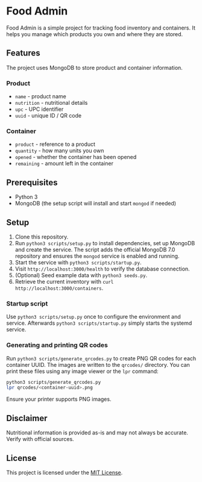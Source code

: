 # Food Admin

Food Admin is a simple project for tracking food inventory and containers.
It helps you manage which products you own and where they are stored.

## Features

The project uses MongoDB to store product and container information.

### Product
- `name` - product name
- `nutrition` - nutritional details
- `upc` - UPC identifier
- `uuid` - unique ID / QR code

### Container
- `product` - reference to a product
- `quantity` - how many units you own
- `opened` - whether the container has been opened
- `remaining` - amount left in the container

## Prerequisites

- Python 3
- MongoDB (the setup script will install and start `mongod` if needed)

## Setup

1. Clone this repository.
2. Run `python3 scripts/setup.py` to install dependencies, set up MongoDB and
   create the service. The script adds the official MongoDB 7.0 repository and
   ensures the `mongod` service is enabled and running.
3. Start the service with `python3 scripts/startup.py`.
4. Visit `http://localhost:3000/health` to verify the database connection.
5. (Optional) Seed example data with `python3 seeds.py`.
6. Retrieve the current inventory with `curl http://localhost:3000/containers`.

### Startup script

Use `python3 scripts/setup.py` once to configure the environment and service.
Afterwards `python3 scripts/startup.py` simply starts the systemd service.

### Generating and printing QR codes

Run `python3 scripts/generate_qrcodes.py` to create PNG QR codes for each
container UUID. The images are written to the `qrcodes/` directory. You can
print these files using any image viewer or the `lpr` command:

```bash
python3 scripts/generate_qrcodes.py
lpr qrcodes/<container-uuid>.png
```

Ensure your printer supports PNG images.

## Disclaimer

Nutritional information is provided as-is and may not always be accurate. Verify
with official sources.

## License

This project is licensed under the [MIT License](LICENSE).
